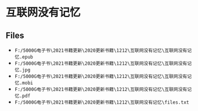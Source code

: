# 互联网没有记忆

## Files

- `F:/5000G电子书\2021书籍更新\2020更新书籍\1212\互联网没有记忆\互联网没有记忆.epub`
- `F:/5000G电子书\2021书籍更新\2020更新书籍\1212\互联网没有记忆\互联网没有记忆.jpg`
- `F:/5000G电子书\2021书籍更新\2020更新书籍\1212\互联网没有记忆\互联网没有记忆.mobi`
- `F:/5000G电子书\2021书籍更新\2020更新书籍\1212\互联网没有记忆\互联网没有记忆.pdf`
- `F:/5000G电子书\2021书籍更新\2020更新书籍\1212\互联网没有记忆\files.txt`
